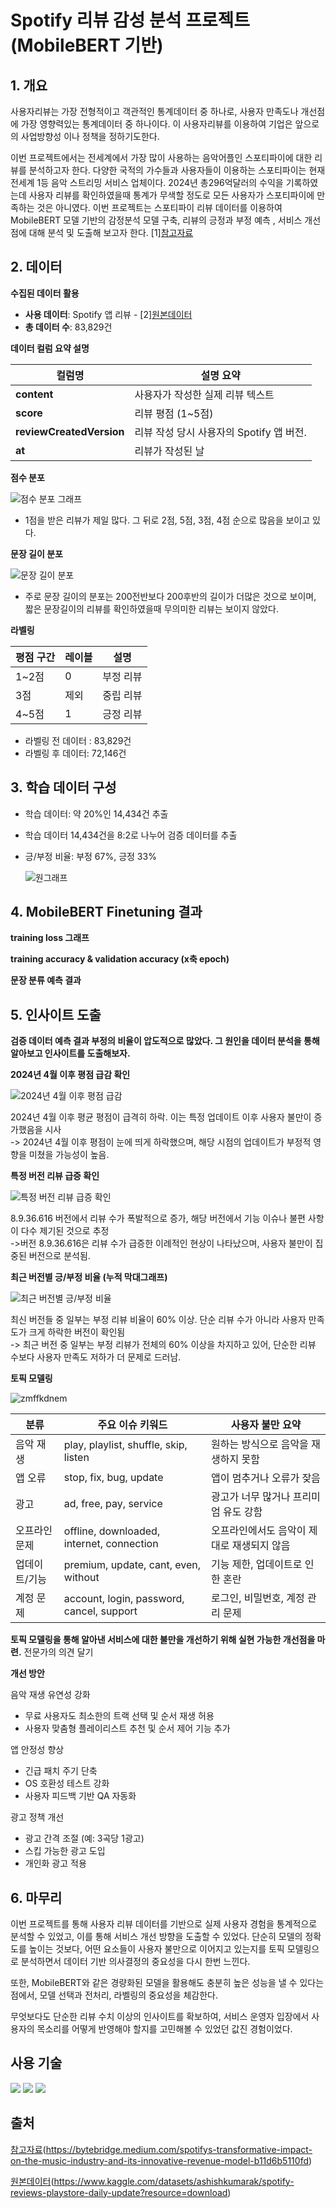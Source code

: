 #  Spotify 리뷰 감성 분석 프로젝트 (MobileBERT 기반)

## 1. 개요
사용자리뷰는 가장 전형적이고 객관적인 통계데이터 중 하나로, 사용자 만족도나 개선점에 가장 영향력있는 통계데이터 중 하나이다. 이 사용자리뷰를 이용하여 기업은  앞으로의 사업방향성 이나 정책을 정하기도한다. 

이번 프로젝트에서는 전세계에서 가장 많이 사용하는 음악어플인 스포티파이에 대한 리뷰를 분석하고자 한다. 다양한 국적의 가수들과 사용자들이 이용하는 스포티파이는 현재 전세계 1등 음악 스트리밍 서비스 업체이다. 2024년 총296억달러의 수익을 기록하였는데 사용자 리뷰를 확인하였을때 통계가 무색할 정도로 모든 사용자가 스포티파이에 만족하는 것은 아니였다. 이번 프로젝트는 스포티파이 리뷰 데이터를 이용하여 MobileBERT 모델 기반의 감정분석 모델 구축, 리뷰의 긍정과 부정 예측 , 서비스 개선점에 대해 분석 및 도출해 보고자 한다. [1][참고자료](https://bytebridge.medium.com/spotifys-transformative-impact-on-the-music-industry-and-its-innovative-revenue-model-b11d6b5110fd)



## 2. 데이터

**수집된 데이터 활용**

- **사용 데이터**: Spotify 앱 리뷰 - [2][원본데이터](https://www.kaggle.com/datasets/ashishkumarak/spotify-reviews-playstore-daily-update?resource=download)
- **총 데이터 수**: 83,829건
  
**데이터 컬럼 요약 설명**

| 컬럼명                   | 설명 요약 |
|------------------------|-----------|
| **content**             | 사용자가 작성한 실제 리뷰 텍스트 |
| **score**               | 리뷰 평점 (1~5점) |
| **reviewCreatedVersion**| 리뷰 작성 당시 사용자의 Spotify 앱 버전. |
| **at**                  | 리뷰가 작성된 날  |


 
 **점수 분포**
 
![점수 분포 그래프](https://github.com/user-attachments/assets/febc97d0-f45d-48e9-899f-2cc4d8538921)
- 1점을 받은 리뷰가 제일 많다. 그 뒤로 2점, 5점, 3점, 4점 순으로 많음을 보이고 있다.
  
**문장 길이 분포**

![문장 길이 분포](https://github.com/user-attachments/assets/51091394-527f-4d96-a5c8-2c64578b8257)
- 주로 문장 길이의 분포는 200전반보다 200후반의 길이가 더많은 것으로 보이며, 짧은 문장길이의 리뷰를 확인하였을때 무의미한 리뷰는 보이지 않았다.

  

**라벨링**

| 평점 구간 | 레이블 | 설명     |
| --------- | ------ | -------- |
| 1~2점     | 0      | 부정 리뷰 |
| 3점       | 제외   | 중립 리뷰 |
| 4~5점     | 1      | 긍정 리뷰 |


- 라벨링 전 데이터 : 83,829건
- 라벨링 후 데이터: 72,146건
  
## 3. 학습 데이터 구성

- 학습 데이터: 약 20%인 14,434건 추출
- 학습 데이터 14,434건을 8:2로 나누어 검증 데이터를 추출
- 긍/부정 비율: 부정 67%, 긍정 33%  
  
  ![원그래프](https://github.com/user-attachments/assets/6b817043-11a7-4643-b333-a62c10519908)


## 4. MobileBERT Finetuning 결과

**training loss 그래프**



**training accuracy & validation accuracy (x축 epoch)**





**문장 분류 예측 결과**
  




## 5. 인사이트 도출



**검증 데이터 예측 결과 부정의 비율이 압도적으로 많았다. 그 원인을 데이터 분석을 통해 알아보고 인사이트를 도출해보자.**

**2024년 4월 이후 평점 급감 확인**
   
![2024년 4월 이후 평점 급감](https://github.com/user-attachments/assets/5cfbed12-ff41-4b97-bde2-b97a70da748a)


2024년 4월 이후 평균 평점이 급격히 하락. 이는 특정 업데이트 이후 사용자 불만이 증가했음을 시사 <br>
-> 2024년 4월 이후 평점이 눈에 띄게 하락했으며, 해당 시점의 업데이트가 부정적 영향을 미쳤을 가능성이 높음.


**특정 버전 리뷰 급증 확인**

![특정 버전 리뷰 급증 확인](https://github.com/user-attachments/assets/f077cdf6-9696-4176-a86c-13735a873745)


8.9.36.616 버전에서 리뷰 수가 폭발적으로 증가, 해당 버전에서 기능 이슈나 불편 사항이 다수 제기된 것으로 추정<br>
->버전 8.9.36.616은 리뷰 수가 급증한 이례적인 현상이 나타났으며, 사용자 불만이 집중된 버전으로 분석됨.

**최근 버전별 긍/부정 비율 (누적 막대그래프)**

![최근 버전별 긍/부정 비율](https://github.com/user-attachments/assets/a1482b89-8002-4e75-b063-b2a2e57ee180)


최신 버전들 중 일부는 부정 리뷰 비율이 60% 이상. 단순 리뷰 수가 아니라 사용자 만족도가 크게 하락한 버전이 확인됨<br>
-> 최근 버전 중 일부는 부정 리뷰가 전체의 60% 이상을 차지하고 있어, 단순한 리뷰 수보다 사용자 만족도 저하가 더 문제로 드러남.


**토픽 모델링**

![zmffkdnem](https://github.com/user-attachments/assets/ad4779b3-0aee-40ca-a2e7-dafe6c036519)

| 분류           | 주요 이슈 키워드                                         | 사용자 불만 요약                                 |
|----------------|----------------------------------------------------------|--------------------------------------------------|
| 음악 재생       | play, playlist, shuffle, skip, listen                    | 원하는 방식으로 음악을 재생하지 못함            |
| 앱 오류         | stop, fix, bug, update                                   | 앱이 멈추거나 오류가 잦음                        |
| 광고            | ad, free, pay, service                                   | 광고가 너무 많거나 프리미엄 유도 강함           |
| 오프라인 문제    | offline, downloaded, internet, connection               | 오프라인에서도 음악이 제대로 재생되지 않음      |
| 업데이트/기능   | premium, update, cant, even, without                    | 기능 제한, 업데이트로 인한 혼란                 |
| 계정 문제       | account, login, password, cancel, support               | 로그인, 비밀번호, 계정 관리 문제                |

**토픽 모델링을 통해 알아낸 서비스에 대한 불만을 개선하기 위해 실현 가능한 개선점을 마련.** 전문가의 의견 달기

**개선 방안**

음악 재생 유연성 강화  
- 무료 사용자도 최소한의 트랙 선택 및 순서 재생 허용  
- 사용자 맞춤형 플레이리스트 추천 및 순서 제어 기능 추가

앱 안정성 향상  
- 긴급 패치 주기 단축  
- OS 호환성 테스트 강화  
- 사용자 피드백 기반 QA 자동화

광고 정책 개선  
- 광고 간격 조절 (예: 3곡당 1광고)  
- 스킵 가능한 광고 도입  
- 개인화 광고 적용



## 6. 마무리

이번 프로젝트를 통해 사용자 리뷰 데이터를 기반으로 실제 사용자 경험을 통계적으로 분석할 수 있었고, 이를 통해 서비스 개선 방향을 도출할 수 있었다. 단순히 모델의 정확도를 높이는 것보다, 어떤 요소들이 사용자 불만으로 이어지고 있는지를 토픽 모델링으로 분석하면서 데이터 기반 의사결정의 중요성을 다시 한번 느낀다.

또한, MobileBERT와 같은 경량화된 모델을 활용해도 충분히 높은 성능을 낼 수 있다는 점에서, 모델 선택과 전처리, 라벨링의 중요성을 체감한다.

무엇보다도 단순한 리뷰 수치 이상의 인사이트를 확보하여, 서비스 운영자 입장에서 사용자의 목소리를 어떻게 반영해야 할지를 고민해볼 수 있었던 값진 경험이었다. 


## 사용 기술
<img src="https://img.shields.io/badge/pycharm-%23000000.svg?&style=for-the-badge&logo=pycharm&logoColor=white" />
<img src="https://img.shields.io/badge/spotify-%231ED760.svg?&style=for-the-badge&logo=spotify&logoColor=white" />
<img src="https://img.shields.io/badge/kaggle-%2320BEFF.svg?&style=for-the-badge&logo=kaggle&logoColor=white" />







##  출처



 [참고자료](참고자료)(https://bytebridge.medium.com/spotifys-transformative-impact-on-the-music-industry-and-its-innovative-revenue-model-b11d6b5110fd)

[원본데이터](원본데이터)(https://www.kaggle.com/datasets/ashishkumarak/spotify-reviews-playstore-daily-update?resource=download)





